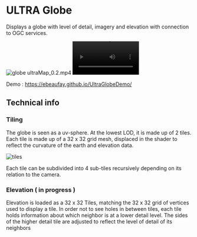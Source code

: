 # ULTRA Globe

Displays a globe with level of detail, imagery and elevation with connection to OGC services.

![globe](https://github.com/ebeaufay/UltraGlobe/blob/master/globe.png?raw=true)
ultraMap_0.2.mp4
<video src="https://github.com/ebeaufay/UltraGlobe/ultraMap_0.2.mp4" width=180/>


Demo : https://ebeaufay.github.io/UltraGlobeDemo/


## Technical info

### Tiling

The globe is seen as a uv-sphere. At the lowest LOD, it is made up of 2 tiles. Each tile is made up of a 32 x 32 grid mesh, displaced in the shader to reflect the curvature of the earth and elevation data. 

![tiles](https://github.com/ebeaufay/UltraGlobe/blob/master/tiles.png?raw=true)

Each tile can be subdivided into 4 sub-tiles recursively depending on its relation to the camera.

### Elevation ( in progress )

Elevation is loaded as a 32 x 32 Tiles, matching the 32 x 32 grid of vertices used to display a tile. 
In order not to see holes in between tiles, each tile holds information about which neighbor is at a lower detail level. The sides of the higher detail tile are adjusted to reflect the level of detail of its neighbors
